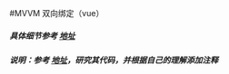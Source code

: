 #MVVM 双向绑定（vue）
##### 具体细节参考 [地址](http://www.cnblogs.com/136asdxxl/p/8448951.html)
##### 说明：参考 [地址](https://github.com/DMQ/mvvm)，研究其代码，并根据自己的理解添加注释